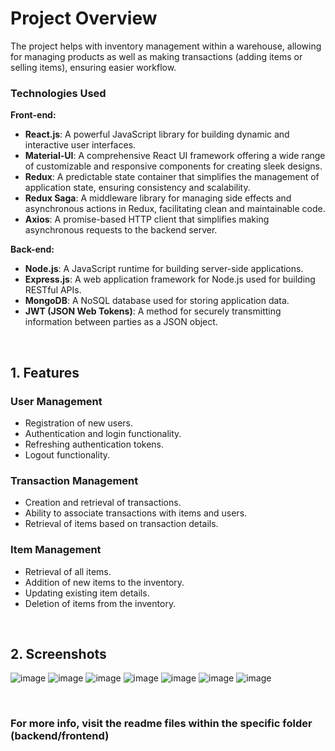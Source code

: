 # Project Overview
The project helps with inventory management within a warehouse, allowing for managing products as well as making transactions (adding items or selling items), ensuring easier workflow.

### Technologies Used

**Front-end:**
- **React.js**: A powerful JavaScript library for building dynamic and interactive user interfaces.
- **Material-UI**: A comprehensive React UI framework offering a wide range of customizable and responsive components for creating sleek designs.
- **Redux**: A predictable state container that simplifies the management of application state, ensuring consistency and scalability.
- **Redux Saga**: A middleware library for managing side effects and asynchronous actions in Redux, facilitating clean and maintainable code.
- **Axios**: A promise-based HTTP client that simplifies making asynchronous requests to the backend server.

**Back-end:**
- **Node.js**: A JavaScript runtime for building server-side applications.
- **Express.js**: A web application framework for Node.js used for building RESTful APIs.
- **MongoDB**: A NoSQL database used for storing application data.
- **JWT (JSON Web Tokens)**: A method for securely transmitting information between parties as a JSON object.

<br>

## 1. Features

### User Management
- Registration of new users.
- Authentication and login functionality.
- Refreshing authentication tokens.
- Logout functionality.

### Transaction Management
- Creation and retrieval of transactions.
- Ability to associate transactions with items and users.
- Retrieval of items based on transaction details.

### Item Management
- Retrieval of all items.
- Addition of new items to the inventory.
- Updating existing item details.
- Deletion of items from the inventory.

<br>

## 2. Screenshots
![image](https://github.com/petark7/inventory-management/assets/73505122/6195ad2e-7e3b-4c4e-a097-30f6accf737e)
![image](https://github.com/petark7/inventory-management/assets/73505122/65938952-3e69-4ced-aa63-5246fbb7b608)
![image](https://github.com/petark7/inventory-management/assets/73505122/9f481a2a-3cdc-4e52-9392-a4e63ce0b3d1)
![image](https://github.com/petark7/inventory-management/assets/73505122/bf6fed1c-ffb6-42eb-9b64-6c59427c82b6)
![image](https://github.com/petark7/inventory-management/assets/73505122/fa2dd42d-9775-495c-9f39-d5020d26ef26)
![image](https://github.com/petark7/inventory-management/assets/73505122/121551a8-410b-47e0-b044-dacfe81a1d46)
![image](https://github.com/petark7/inventory-management/assets/73505122/52646066-6a65-400b-ba35-1ff8e1bd14ad)

<br>

### For more info, visit the readme files within the specific folder (backend/frontend)
